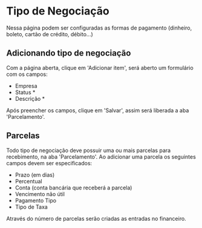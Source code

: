 # Tipo de Negociação

Nessa página podem ser configuradas as formas de pagamento \(dinheiro, boleto, cartão de crédito, débito...\)

## Adicionando tipo de negociação

Com a página aberta, clique em 'Adicionar item', será aberto um formulário com os campos:

* Empresa
* Status \*
* Descrição \*

Após preencher os campos, clique em 'Salvar', assim será liberada a aba 'Parcelamento'.

## Parcelas

Todo tipo de negociação deve possuir uma ou mais parcelas para recebimento, na aba 'Parcelamento'. Ao adicionar uma parcela os seguintes campos devem ser especificados:

* Prazo \(em dias\)
* Percentual
* Conta \(conta bancária que receberá a parcela\)
* Vencimento não útil
* Pagamento Tipo
* Tipo de Taxa

Através do número de parcelas serão criadas as entradas no financeiro.

